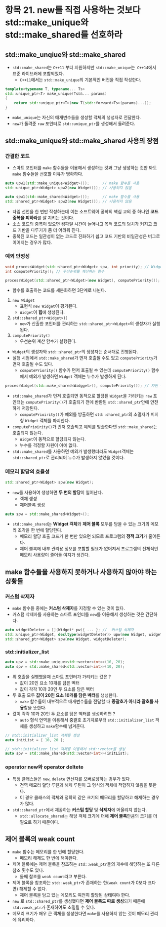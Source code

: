 # 항목 21. new를 직접 사용하는 것보다 std::make_unique와 std::make_shared를 선호하라
## std::make_unqiue와 std::make_shared
- `std::make_shared`는 `C++11` 부터 지원하지만 `std::make_unique`는` C++14`에서 표준 라이브러에 포함되었다.
  - `C++11`에서는 `std::make_unique`의 기본적인 버전을 직접 작성한다.
```cpp
template<typename T, typename... Ts>
std::unique_ptr<T> make_unique(Ts&&... params)
{
    return std::unique_ptr<T>(new T(std::forward<Ts>(params)...));
}
```
- `make_unique`는 자신의 매개변수들을 생성할 객체의 생성자로 전달한다.
- `new`가 돌려준 `raw` 포인터로 `std::unique_ptr`를 생성해서 돌려준다.

## std::make_unique와 std::make_shared 사용의 장점
### 간결한 코드
- 스마트 포인터를 `make` 함수들을 이용해서 생성하는 것과 그냥 생성하는 것만 봐도 `make` 함수들을 선호할 이유가 명확하다.
```cpp
auto upw1(std::make_unique<Widget>());      // make 함수를 사용
std::unique_ptr<Widget> upw2(new Widget()); // 사용하지 않음

auto spw1(std::make_shared<Widget>());      // make 함수를 사용
std::shared_ptr<Widget> spw2(new Widget()); // 사용하지 않음
```
- 타입 선언을 한 번만 작성하는데 이는 소프트웨어 공학의 핵심 교의 중 하나인 **코드 중복을 피하라**를 잘 지키는 것이다.
- 소스 코드의 중복이 있으면 컴파일 시간이 늘어나고 목적 코드의 덩치가 커지고 코드 기반을 다루기가 좀 더 어려워 진다.
- 중복된 코드는 일관성이 없는 코드로 진화하기 쉽고 코드 기반의 비일관성은 버그로 이어지는 경우가 많다.

### 예외 안정성
```cpp
void processWidget(std::shared_ptr<Widget> spw, int priority); // Widget을 객체의 우선순위에 따라 적절히 처리하는 함수
int computePriority(); // 우선순위를 계산하는 함수

processWidget(std::shared_ptr<Widget>(new Widget), computePriority()); // new를 사용한 함수에서 우선순위 계산 사용
```
- 함수를 호출하는 코드를 세분화하면 3단계로 나뉜다.
1. `new Widget`
   - 표현식 `new Widget`이 평가된다.
   - `Widget`이 **힙**에 생성된다.
2. `std::shared_ptr<Widget>()`
   - `new`가 산출한 포인터를 관리하는 `std::shared_ptr<Widget>`의 생성자가 실행된다.
3. `computePriority()`
   - 우선순위 계산 함수가 실행된다.
- `Widget`의 생성자와 `std::shared_ptr`의 생성자는 순서대로 진행된다.
- 실행 시점에서 `std::make_shared`가 먼저 호출될 수도 있고 `computePriority`가 먼저 호출될 수도 있다.
  - `computePriority()` 함수가 먼저 호출될 수 있는데 `computePriority()` 함수에서 예외가 발생하면 `Widget` 객체는 누수가 발생하게 된다.

```cpp
processWidget(std::make_shared<Widgget>(), computePriority()); // 자원 누수의 위험이 없음
```
- `std::make_shared`가 먼저 호출되면 동적으로 할당된 `Widget`을 가리키는 `raw` 포인터는 `computePriority()`가 호출되기 전에 반환된 `std::shared_ptr`안에 안전하게 저장된다.
  - `computePrioirity()`가 예외를 방출하면 `std::shared_ptr`의 소멸자가 피지칭 `Widget` 객체를 파괴한다.
- `computePrioirity()`가 먼저 호출되고 예외를 방출한다면 `std::make_shared`는 호출되지 않는다.
  - `Widget`이 동적으로 할당되지 않는다.
  - 누수를 걱정할 자원이 아예 없다.
- `std::make_shared`를 사용하면 예외가 발생했더라도 `Widget`객체는 `std::shared_ptr`로 관리되어 누수가 발생하지 않았을 것이다.

### 메모리 할당의 효율성
```cpp
std::shared_ptr<Widget> spw(new Widget);
```
- `new`를 사용하여 생성하면 **두 번의 할당**이 일어난다.
  - 객체 생성
  - 제어블록 생성

```cpp
auto spw = std::make_shared<Widget>();
```
- `std::make_shared`는 **Widget 객체**와 **제어 블록** 모두를 담을 수 있는 크기의 메모리 조각을 한 번에 할당한다.
  - 메모리 할당 호출 코드가 한 번만 있으면 되므로 프로그램의 **정적 크기**가 줄어든다.
  - 제어 블록에 내부 관리용 정보를 포함할 필요가 없어져서 프로그램의 전체적인 메모리 사용량이 줄어들 여지가 생긴다.

## make 함수들을 사용하지 못하거나 사용하지 않아야 하는 상황들
### 커스텀 삭제자
- `make` 함수들 중에는 **커스텀 삭제자**를 지정할 수 있는 것이 없다.
- 커스텀 삭제자를 사용하는 스마트 포인터를 `new`를 이용해서 생성하는 것은 간단하다.
```cpp
auto widgetDeleter = [](Widget* pw){ ... }; //  커스텀 삭제자
std::unique_ptr<Widget, decltype(widgetDeleter)> upw(new Widget, widgetDeleter);
std::shared_ptr<Widget> spw(new Widget, widgetDeleter);
```

### std::initializer_list
```cpp
auto upv = std::make_unique<std::vector<int>>(10, 20);
auto spv = std::make_shared<std::vector<int>>(10, 20);
```
- 위 호출을 실행했을때 스마트 포인터가 가리키는 값은 ?
  - 값이 20인 요소 10개를 담은 벡터
  - 값이 각각 10과 20인 두 요소를 담은 벡터
- 두 호출 모두 **값이 20인 요소 10개를 담은 벡터**를 생성한다.
  - `make` 함수들이 내부적으로 매개변수들을 전달할 때 **중괄호가 아니라 괄호를 사용**함을 뜻한다.
- 값이 각각 10과 20인 두 요소를 담은 벡터를 생성하려면 ?
  - `auto` 형식 연역을 이용해서 중괄호 초기치로부터 `std::initializer_list` 객체를 생성하고 `make`함수에 넘겨준다.

```cpp
// std::initializer_list 객체를 생성
auto initList = { 10, 20 };

// std::initializer_list 객체를 이용해서 std::vector를 생성
auto spv = std::make_shared<std::vector<int>>(initList);
```

### operator new와 operator deltete
- 특정 클래스들은 `new`, `delete` 연산자를 오버로딩하는 경우가 있다.
  - 전역 메모리 할당 루틴과 해제 루틴이 그 형식의 객체에 적합하지 않음을 뜻한다.
  - 이 경우 클래스의 객체와 정확히 같은 크기의 메모리를 할당하고 해제하는 경우가 많다.
- `std::shared_ptr`에서 제공하는 **커스텀 할당** 및 **삭제자**에 어울리지 않는다.
  - `std::allocate_shared`는 해당 객체 크기에 더해 **제어 블록**만큼의 크기를 더 필요로 하기 때문이다.

## 제어 블록의 weak count
- `make` 함수는 메모리를 한 번에 할당한다.
  - 메모리 해제도 한 번에 해야한다.
- 제어 블록에는 제어 블록을 참조하는 `std::weak_ptr`들의 개수에 해당하는 또 다른 참조 횟수도 있다.
  - 둘째 참조를 `weak count`라고 부른다.
- 제어 블록을 참조하는 `std::weak_ptr`가 존재하는 한(`weak count`가 0보다 크다면) 해제할 수 없다. 
  - 제어 블록을 담고 있는 메모리도 여전히 할당된 상태여야 한다.
- `new` 로 `std::shared_ptr`를 생성했다면 **제어 블록도 따로 생성**되기 때문에 `std::weak_ptr`가 존재하여도 소멸될 수 있다.
- 메모리 크기가 매우 큰 객체를 생성한다면 `make`를 사용하지 않는 것이 메모리 관리에 유리하다.